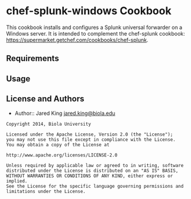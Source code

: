 chef-splunk-windows Cookbook
================
This cookbook installs and configures a Splunk universal forwarder on a Windows server. It is intended to complement the chef-splunk cookbook: https://supermarket.getchef.com/cookbooks/chef-splunk.

Requirements
------------


Usage
-----


License and Authors
-------------------
- Author:: Jared King <jared.king@biola.edu>

```text
Copyright 2014, Biola University

Licensed under the Apache License, Version 2.0 (the "License");
you may not use this file except in compliance with the License.
You may obtain a copy of the License at

http://www.apache.org/licenses/LICENSE-2.0

Unless required by applicable law or agreed to in writing, software
distributed under the License is distributed on an "AS IS" BASIS,
WITHOUT WARRANTIES OR CONDITIONS OF ANY KIND, either express or implied.
See the License for the specific language governing permissions and
limitations under the License.
```